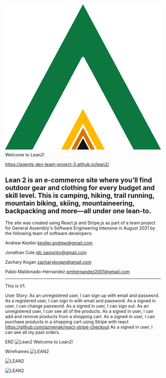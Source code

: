 ![Lean2](./public/tent-fire.png) Welcome to Lean2!

https://agents-dev-team-project-3.github.io/lean2/

Lean 2 is an e-commerce site where you’ll find outdoor gear and clothing for every budget and skill level. This is camping, hiking, trail running, mountain biking, skiing, mountaineering, backpacking and more—all under one lean-to.
----
The site was created using React.js and Stripe.js as part of a team project for General Assembly's Software Engineering Intensive in August 2021 by the following team of software developers:

Andrew Kestler kestler.andrew@gmail.com

Jonathan Cole idc.saxjunky@gmail.com

Zachary Kogan zacharykogan@gmail.com

Pablo Maldonado-Hernandez pmhernandez2001@gmail.com

---

This is V1.

User Story:
As an unregistered user, I can sign up with email and password.
As a registered user, I can sign in with email and password.
As a signed in user, I can change password.
As a signed in user, I can sign out.
As an unregistered user, I can see all of the products.
As a signed in user, I can add and remove products from a shopping cart.
As a signed in user, I can purchase products in a shopping cart using Stripe with react https://github.com/azmenak/react-stripe-checkout
As a signed in user, I can see all my past orders.

ERD
![Lean2](../../Project3/project-3-client/build/project-3-erd.png) Welcome to Lean2!

Wireframes
![LEAN2](../../Project3/project-3-client/public/camp.io-pg-1.png)

![LEAN2](../../Project3/project-3-client/public/camp.io-pg-2.png)

![LEAN2](../../Project3/project-3-client/public/camp.io-pg-3.png)
